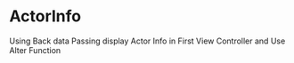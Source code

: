 # ActorInfo
Using Back data Passing display Actor Info in First View Controller and Use Alter Function
